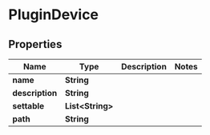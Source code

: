 
# PluginDevice

## Properties
Name | Type | Description | Notes
------------ | ------------- | ------------- | -------------
**name** | **String** |  | 
**description** | **String** |  | 
**settable** | **List&lt;String&gt;** |  | 
**path** | **String** |  | 



